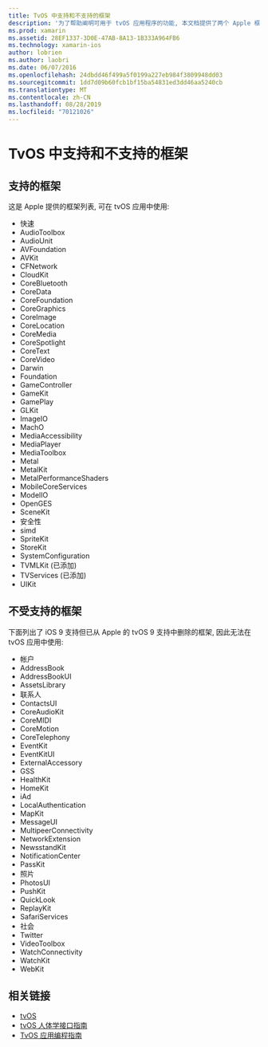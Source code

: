 ```yaml
---
title: TvOS 中支持和不支持的框架
description: '为了帮助阐明可用于 tvOS 应用程序的功能, 本文档提供了两个 Apple 框架列表: tvOS 支持的, 以及 tvOS 不支持的功能。'
ms.prod: xamarin
ms.assetid: 28EF1337-3D0E-47AB-8A13-1B333A964FB6
ms.technology: xamarin-ios
author: lobrien
ms.author: laobri
ms.date: 06/07/2016
ms.openlocfilehash: 24dbdd46f499a5f0199a227eb984f3809948dd03
ms.sourcegitcommit: 1dd7d09b60fcb1bf15ba54831ed3dd46aa5240cb
ms.translationtype: MT
ms.contentlocale: zh-CN
ms.lasthandoff: 08/28/2019
ms.locfileid: "70121026"
---
```

# <a name="supported-and-unsupported-frameworks-in-tvos"></a>TvOS 中支持和不支持的框架

<a name="Supported-Frameworks" />

## <a name="supported-frameworks"></a>支持的框架

这是 Apple 提供的框架列表, 可在 tvOS 应用中使用:

- 快速
- AudioToolbox
- AudioUnit
- AVFoundation
- AVKit
- CFNetwork
- CloudKit
- CoreBluetooth
- CoreData
- CoreFoundation
- CoreGraphics
- CoreImage
- CoreLocation
- CoreMedia
- CoreSpotlight
- CoreText
- CoreVideo
- Darwin
- Foundation
- GameController
- GameKit
- GamePlay
- GLKit
- ImageIO
- MachO
- MediaAccessibility
- MediaPlayer
- MediaToolbox
- Metal
- MetalKit
- MetalPerformanceShaders
- MobileCoreServices
- ModelIO
- OpenGES
- SceneKit
- 安全性
- simd
- SpriteKit
- StoreKit
- SystemConfiguration
- TVMLKit (已添加)
- TVServices (已添加)
- UIKit

<a name="Unsupported-Frameworks" />

## <a name="unsupported-frameworks"></a>不受支持的框架

下面列出了 iOS 9 支持但已从 Apple 的 tvOS 9 支持中删除的框架, 因此无法在 tvOS 应用中使用:

- 帐户
- AddressBook
- AddressBookUI
- AssetsLibrary
- 联系人
- ContactsUI
- CoreAudioKit
- CoreMIDI
- CoreMotion
- CoreTelephony
- EventKit
- EventKitUI
- ExternalAccessory
- GSS
- HealthKit
- HomeKit
- iAd
- LocalAuthentication
- MapKit
- MessageUI
- MultipeerConnectivity
- NetworkExtension
- NewsstandKit
- NotificationCenter
- PassKit
- 照片
- PhotosUI
- PushKit
- QuickLook
- ReplayKit
- SafariServices
- 社会
- Twitter
- VideoToolbox
- WatchConnectivity
- WatchKit
- WebKit



## <a name="related-links"></a>相关链接

- [tvOS](https://developer.apple.com/tvos/)
- [tvOS 人体学接口指南](https://developer.apple.com/tvos/human-interface-guidelines/)
- [TvOS 应用编程指南](https://developer.apple.com/library/prerelease/tvos/documentation/General/Conceptual/AppleTV_PG/)
